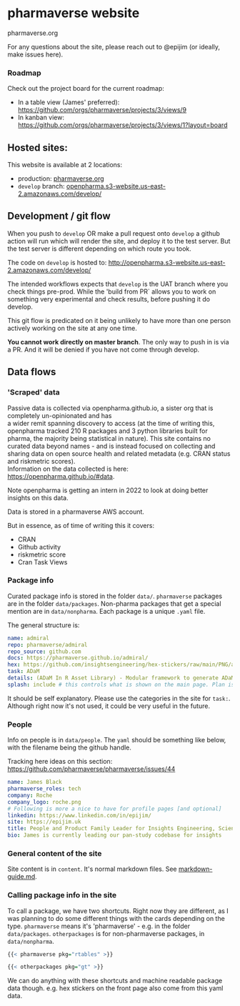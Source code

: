 
# pharmaverse website

pharmaverse.org

For any questions about the site, please reach out to @epijim (or ideally, make issues here).

### Roadmap

Check out the project board for the current roadmap: 

* In a table view (James' preferred): https://github.com/orgs/pharmaverse/projects/3/views/9
* In kanban view: https://github.com/orgs/pharmaverse/projects/3/views/1?layout=board

## Hosted sites:

This website is available at 2 locations:

- production: [pharmaverse.org](https://pharmaverse.org)
- `develop` branch: [openpharma.s3-website.us-east-2.amazonaws.com/develop/](http://openpharma.s3-website.us-east-2.amazonaws.com/develop/)

## Development / git flow

When you push to  `develop` OR make a pull request onto `develop` a github action will run which will render the site, and deploy 
it to the test server. But the test server is different depending on which route you took.

The code on `develop` is hosted to: http://openpharma.s3-website.us-east-2.amazonaws.com/develop/

The intended workflows expects that `develop` is the UAT branch where you check things pre-prod. 
While the 'build from PR` allows you to work on something very experimental and check results, before pushing it do develop.

This git flow is predicated on it being unlikely to have more than one person actively working on the site at any one time. 

**You cannot work directly on master branch**. The only way to push in is via a PR. And it will be denied if 
you have not come through develop.

## Data flows

### 'Scraped' data

Passive data is collected via openpharma.github.io, a sister org that is completely un-opinionated and has  
a wider remit spanning discovery to access (at the time of writing this, openpharma tracked 210 R packages and 3 python libraries built for pharma, 
the majority being statistical in nature). 
This site contains no curated data beyond names - and is instead focused on 
collecting and sharing data on open source health and related metadata (e.g. CRAN status and riskmetric scores).  
Information on the data collected is here: https://openpharma.github.io/#data. 

Note openpharma is getting an intern in 2022 to look at doing better insights on this data.

Data is stored in a pharmaverse AWS account.

But in essence, as of time of writing this it covers:

- CRAN
- Github activity
- riskmetric score
- Cran Task Views

### Package info

Curated package info is stored in the folder `data/`. `pharmaverse` packages are in the folder `data/packages`. Non-pharma packages that get a special 
mention are in `data/nonpharma`. Each package is a unique `.yaml` file. 

The general structure is:

```yaml
name: admiral
repo: pharmaverse/admiral
repo_source: github.com
docs: https://pharmaverse.github.io/admiral/
hex: https://github.com/insightsengineering/hex-stickers/raw/main/PNG/admiral.png
task: ADaM
details: (ADaM In R Asset Library) - Modular framework to generate ADaM via R functions relying on community contributions
splash: include # this controls what is shown on the main page. Plan is to deprecate and put all hex's up
```

It should be self explanatory. Please use the categories in the site for `task:`. Although right now it's not used, it could be very 
useful in the future.

### People

Info on people is in `data/people`. The `yaml` should be something like below, with the filename being the github handle.

Tracking here ideas on this section: https://github.com/pharmaverse/pharmaverse/issues/44

```yaml 
name: James Black
pharmaverse_roles: tech
company: Roche
company_logo: roche.png
# Following is more a nice to have for profile pages [and optional]
linkedin: https://www.linkedin.com/in/epijim/
site: https://epijim.uk
title: People and Product Family Leader for Insights Engineering, Scientific Computing Environment Product Owner
bio: James is currently leading our pan-study codebase for insights
```

### General content of the site

Site content is in `content`. It's normal markdown files. See [markdown-guide.md](markdown-guide.md). 

### Calling package info in the site

 To call a package, we have two shortcuts. Right now they are different, as I was 
planning to do some different things with the cards depending on the type. `pharmaverse` means it's 'pharmaverse' - e.g. in the folder 
`data/packages`. `otherpackages` is for non-pharmaverse packages, in `data/nonpharma`.

```r
{{< pharmaverse pkg="rtables" >}}

{{< otherpackages pkg="gt" >}}
```

We can do anything with these shortcuts and machine readable package data though. e.g. hex stickers on the front page also come from this
yaml data.
